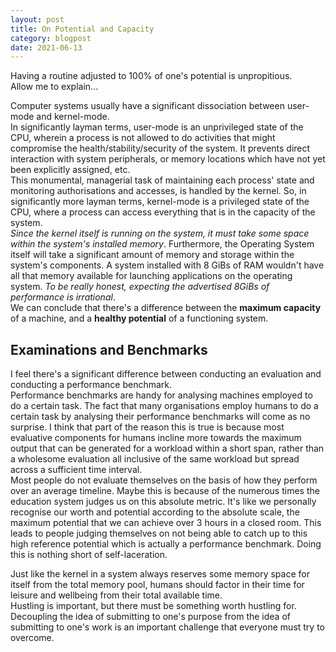 ```yaml
---
layout: post
title: On Potential and Capacity
category: blogpost
date: 2021-06-13
---
```



Having a routine adjusted to 100% of one's potential is unpropitious.  
Allow me to explain...

Computer systems usually have a significant dissociation between user-mode and kernel-mode.  
In significantly layman terms, user-mode is an unprivileged state of the CPU, wherein a process is not allowed to do activities that might compromise the health/stability/security of the system. It prevents direct interaction with system peripherals, or memory locations which have not yet been explicitly assigned, etc.  
This monumental, managerial task of maintaining each process' state and monitoring authorisations and accesses, is handled by the kernel. So, in significantly more layman terms, kernel-mode is a privileged state of the CPU, where a process can access everything that is in the capacity of the system.  
_Since the kernel itself is running on the system, it must take some space within the system's installed memory_. Furthermore, the Operating System itself will take a significant amount of memory and storage within the system's components. A system installed with 8 GiBs of RAM wouldn't have all that memory available for launching applications on the operating system. _To be really honest, expecting the advertised 8GiBs of performance is irrational_.  
We can conclude that there's a difference between the **maximum capacity** of a machine, and a **healthy potential** of a functioning system.  

## Examinations and Benchmarks

I feel there's a significant difference between conducting an evaluation and conducting a performance benchmark.  
Performance benchmarks are handy for analysing machines employed to do a certain task. The fact that many organisations employ humans to do a certain task by analysing their performance benchmarks will come as no surprise. I think that part of the reason this is true is because most evaluative components for humans incline more towards the maximum output that can be generated for a workload within a short span, rather than a wholesome evaluation all inclusive of the same workload but spread across a sufficient time interval.<br>
Most people do not evaluate themselves on the basis of how they perform over an average timeline. Maybe this is because of the numerous times the education system judges us on this absolute metric. It's like we personally recognise our worth and potential according to the absolute scale, the maximum potential that we can achieve over 3 hours in a closed room.
This leads to people judging themselves on not being able to catch up to this high reference potential which is actually a performance benchmark. Doing this is nothing short of self-laceration.

Just like the kernel in a system always reserves some memory space for itself from the total memory pool, humans should factor in their time for leisure and wellbeing from their total available time.<br>
Hustling is important, but there must be something worth hustling for.  
Decoupling the idea of submitting to one's purpose from the idea of submitting to one's work is an important challenge that everyone must try to overcome.
